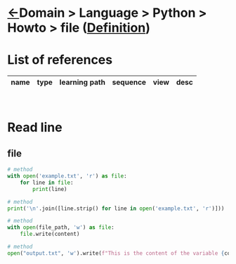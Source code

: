 <head><link rel="stylesheet" href="../../../../md.css"/><script src="../../../../md.js"></script></head>

[//]: #(Reference)
[Repo_Readme]:   ../list/object_list.md
[Item_Whatis]:   ../whatis/file_whatis.md


# [&larr;][Repo_Readme]Domain > Language > Python > Howto > file ([Definition][Item_Whatis])

# List of references
|name|type|learning path|sequence|view|desc|
|-|-|-|-|-|-|
<br>

# Read line
## file
```python
# method
with open('example.txt', 'r') as file:
    for line in file:
        print(line)

# method
print('\n'.join([line.strip() for line in open('example.txt', 'r')]))

# method
with open(file_path, 'w') as file:
    file.write(content)

# method
open("output.txt", 'w').write(f"This is the content of the variable {content}")

```



